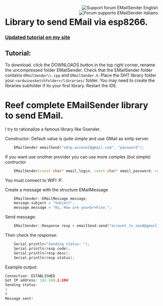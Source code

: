 <div>
<a href="https://www.mischianti.org/forums/forum/mischiantis-libraries/emailsender-send-email-with-attachments/"><img
  src="https://github.com/xreef/LoRa_E32_Series_Library/raw/master/resources/buttonSupportForumEnglish.png" alt="Support forum EMailSender English"
   align="right"></a>
</div>
<div>
<a href="https://www.mischianti.org/it/forums/forum/le-librerie-di-mischianti/emailsender-invio-di-email-con-allegati/"><img
  src="https://github.com/xreef/LoRa_E32_Series_Library/raw/master/resources/buttonSupportForumItaliano.png" alt="Forum supporto EMailSender italiano"
  align="right"></a>
</div>

# Library to send EMail via esp8266. 

### [Updated tutorial on my site](https://www.mischianti.org/2019/09/10/send-email-with-esp8266-and-arduino/)

## Tutorial: 

To download. click the DOWNLOADS button in the top right corner, rename the uncompressed folder EMailSender. Check that the EMailSender folder contains `EMailSender\\.cpp` and `EMailSender.h`. Place the DHT library folder your `<arduinosketchfolder>/libraries/` folder. You may need to create the libraries subfolder if its your first library. Restart the IDE.

# Reef complete EMailSender library to send EMail.
I try to rationalize a famous library like Gsender. 

Constructor:
Default value is quite simple and use GMail as smtp server. 
```cpp
	EMailSender emailSend("smtp.account@gmail.com", "password");
```

If you want use onother provider you can use more complex (but simple) contructor
```cpp
	EMailSender(const char* email_login, const char* email_password, const char* email_from, const char* smtp_server, uint16_t smtp_port);

```

You must connect to WIFI :P.

Create a message with the structure EMailMessage
```cpp
    EMailSender::EMailMessage message;
    message.subject = "Subject";
    message.message = "Hi, How are you<br>Fine.";
```

Send message:
```cpp
    EMailSender::Response resp = emailSend.send("account_to_send@gmail.com", message);
```

Then check the response:
```cpp
    Serial.println("Sending status: ");
    Serial.println(resp.code);
    Serial.println(resp.desc);
    Serial.println(resp.status);
```

Example output:

```cpp
Connection: ESTABLISHED
Got IP address: 192.168.1.104
Sending status: 
1
0
Message sent!
```
